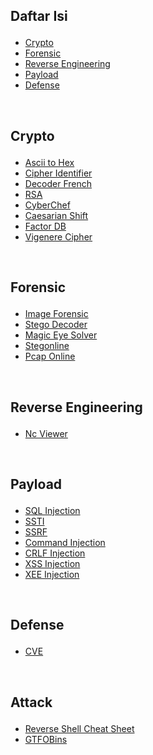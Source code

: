 ## <p > Daftar Isi </p> 

- <a href="#crypto">Crypto</a>
- <a href="#forensic">Forensic</a>
- <a href="#reverse">Reverse Engineering</a>
- <a href="#payload">Payload</a>
- <a href="#defense">Defense</a>


<br>

## <p id='crypto'> Crypto </p> 

- [Ascii to Hex](https://www.asciitohex.com/)
- [Cipher Identifier](https://www.boxentriq.com/code-breaking/cipher-identifier)
- [Decoder French](https://www.dcode.fr)
- [RSA](https://www.devglan.com/online-tools/rsa-encryption-decryption)
- [CyberChef](https://gchq.github.io/CyberChef/)
- [Caesarian Shift](http://rumkin.com/tools/cipher/caesar.php)
- [Factor DB](http://factordb.com/)
- [Vigenere Cipher](https://cryptii.com/pipes/vigenere-cipher)

<br>

## <p id='forensic'> Forensic </p> 

- [Image Forensic](https://www.imageforensic.org/)
- [Stego Decoder](https://futureboy.us/stegano/decinput.html)
- [Magic Eye Solver](https://magiceye.ecksdee.co.uk/)
- [Stegonline](https://stegonline.georgeom.net/upload)
- [Pcap Online](https://apackets.com/)

<br>

## <p id='reverse'> Reverse Engineering</p> 

- [Nc Viewer](https://ncviewer.com/)

<br>

## <p id='payload'> Payload </p> 

- [SQL Injection](https://github.com/swisskyrepo/PayloadsAllTheThings/tree/master/SQL%20Injection)
- [SSTI](https://github.com/swisskyrepo/PayloadsAllTheThings/tree/master/Server%20Side%20Template%20Injection)
- [SSRF](https://github.com/swisskyrepo/PayloadsAllTheThings/tree/master/Server%20Side%20Request%20Forgery)
- [Command Injection](https://github.com/swisskyrepo/PayloadsAllTheThings/tree/master/Command%20Injection)
- [CRLF Injection](https://github.com/swisskyrepo/PayloadsAllTheThings/tree/master/CRLF%20Injection)
- [XSS Injection](https://github.com/swisskyrepo/PayloadsAllTheThings/tree/master/XSS%20Injection)
- [XEE Injection](https://github.com/swisskyrepo/PayloadsAllTheThings/tree/master/XXE%20Injection)

<br>

## <p id='defense'> Defense </p>

- [CVE](https://www.cvedetails.com/version-list/45/66/1/Apache-Http-Server.html?sha=929c1c175882db7b5d4cbaf49695c3bf40434350&order=1&trc=503)

<br>

## <p id='attack'> Attack </p>

- [Reverse Shell Cheat Sheet](https://pentestmonkey.net/cheat-sheet/shells/reverse-shell-cheat-sheet)
- [GTFOBins](https://gtfobins.github.io/)
